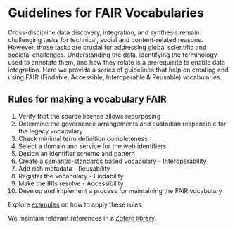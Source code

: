# Guidelines for FAIR Vocabularies

Cross-discipline data discovery, integration, and synthesis remain challenging tasks for technical, social and content-related reasons. However, those tasks are crucial for addressing global scientific and societal challenges. Understanding the data, identifying the terminology used to annotate them, and how they relate is a prerequisite to enable data integration. Here we provide a series of guidelines that help on creating and using FAIR (Findable, Accessible, Interoperable & Reusable) vocabularies.

## Rules for making a vocabulary FAIR

1. Verify that the source license allows repurposing
1. Determine the governance arrangements and custodian responsible for the legacy vocabulary
1. Check minimal term definition completeness 
1. Select a domain and service for the web identifiers 
1. Design an identifier scheme and pattern 
1. Create a semantic-standards based vocabulary - Interoperability
1. Add rich metadata - Reusability
1. Register the vocabulary - Findability 
1. Make the IRIs resolve - Accessibility 
1. Develop and implement a process for maintaining the FAIR vocabulary

Explore [examples](https://fairvocabularies.github.io/examples) on how to apply these rules.

We maintain relevant references in a [Zotero library](https://www.zotero.org/groups/2591814/fairvocabularies/collections/R92J7A7W/items/4KR7DB9U/).
